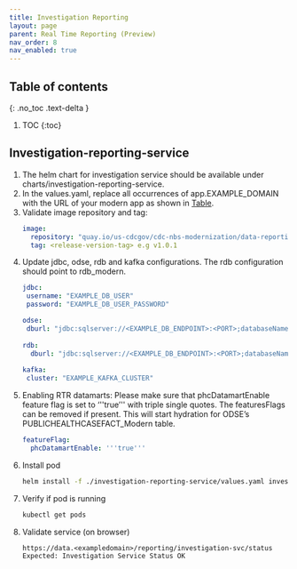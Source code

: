 ```yaml
---
title: Investigation Reporting
layout: page
parent: Real Time Reporting (Preview)
nav_order: 8
nav_enabled: true
---
```


## Table of contents
{: .no_toc .text-delta }

1. TOC
{:toc}

## Investigation-reporting-service
1. The helm chart for investigation service should be available under charts/investigation-reporting-service.
2. In the values.yaml, replace all occurrences of app.EXAMPLE_DOMAIN with the URL of your modern app as shown in [Table](/NEDSS-SystemAdminGuide/docs/4_initial_kubernetes_deployment/1_nginx_ingress_deployment.html#deploy-nginx-ingress-controller-on-the-kubernetes-cluster).
3. Validate image repository and tag:
   ```yaml
   image:
     repository: "quay.io/us-cdcgov/cdc-nbs-modernization/data-reporting-service/investigation-reporting-service"
     tag: <release-version-tag> e.g v1.0.1
   ```
4. Update jdbc, odse, rdb and kafka configurations. The rdb configuration should point to rdb_modern.
   ```yaml
   jdbc:
    username: "EXAMPLE_DB_USER"
    password: "EXAMPLE_DB_USER_PASSWORD"

   odse:
    dburl: "jdbc:sqlserver://<EXAMPLE_DB_ENDPOINT>:<PORT>;databaseName=NBS_ODSE;encrypt=true;trustServerCertificate=true;"
    
   rdb:
     dburl: "jdbc:sqlserver://<EXAMPLE_DB_ENDPOINT>:<PORT>;databaseName=rdb_modern;encrypt=true;trustServerCertificate=true;"
    
   kafka:
    cluster: "EXAMPLE_KAFKA_CLUSTER"
   ```
5. Enabling RTR datamarts: Please make sure that phcDatamartEnable feature flag is set to ‘''true’'' with triple single quotes. The featuresFlags can be removed if present. This will start hydration for ODSE’s PUBLICHEALTHCASEFACT_Modern table.
   ```yaml
   featureFlag:
     phcDatamartEnable: '''true'''
   ``` 
6. Install pod
   ```bash
   helm install -f ./investigation-reporting-service/values.yaml investigation-reporting-service ./investigation-reporting-service/
   ```
7. Verify if pod is running
   ```bash
   kubectl get pods
   ```
8. Validate service (on browser)
   ```
   https://data.<exampledomain>/reporting/investigation-svc/status
   Expected: Investigation Service Status OK
   ```

